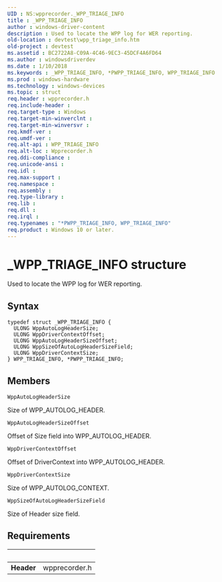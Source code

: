 ```yaml
---
UID : NS:wpprecorder._WPP_TRIAGE_INFO
title : _WPP_TRIAGE_INFO
author : windows-driver-content
description : Used to locate the WPP log for WER reporting.
old-location : devtest\wpp_triage_info.htm
old-project : devtest
ms.assetid : BC2722A8-C09A-4C46-9EC3-45DCF4A6FD64
ms.author : windowsdriverdev
ms.date : 1/10/2018
ms.keywords : _WPP_TRIAGE_INFO, *PWPP_TRIAGE_INFO, WPP_TRIAGE_INFO
ms.prod : windows-hardware
ms.technology : windows-devices
ms.topic : struct
req.header : wpprecorder.h
req.include-header : 
req.target-type : Windows
req.target-min-winverclnt : 
req.target-min-winversvr : 
req.kmdf-ver : 
req.umdf-ver : 
req.alt-api : WPP_TRIAGE_INFO
req.alt-loc : Wpprecorder.h
req.ddi-compliance : 
req.unicode-ansi : 
req.idl : 
req.max-support : 
req.namespace : 
req.assembly : 
req.type-library : 
req.lib : 
req.dll : 
req.irql : 
req.typenames : "*PWPP_TRIAGE_INFO, WPP_TRIAGE_INFO"
req.product : Windows 10 or later.
---
```


# _WPP_TRIAGE_INFO structure
Used to locate the WPP log
for WER reporting.

## Syntax
````
typedef struct _WPP_TRIAGE_INFO {
  ULONG WppAutoLogHeaderSize;
  ULONG WppDriverContextOffset;
  ULONG WppAutoLogHeaderSizeOffset;
  ULONG WppSizeOfAutoLogHeaderSizeField;
  ULONG WppDriverContextSize;
} WPP_TRIAGE_INFO, *PWPP_TRIAGE_INFO;
````

## Members


`WppAutoLogHeaderSize`

Size of WPP_AUTOLOG_HEADER.

`WppAutoLogHeaderSizeOffset`

Offset of Size field into WPP_AUTOLOG_HEADER.

`WppDriverContextOffset`

Offset of DriverContext into WPP_AUTOLOG_HEADER.

`WppDriverContextSize`

Size of WPP_AUTOLOG_CONTEXT.

`WppSizeOfAutoLogHeaderSizeField`

Size of Header size field.


## Requirements
| &nbsp; | &nbsp; |
| ---- |:---- |
| **Header** | wpprecorder.h |